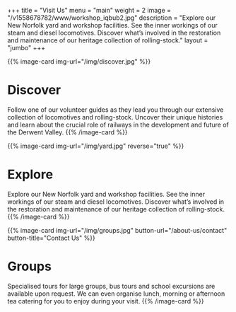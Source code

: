 +++
title = "Visit Us"
menu = "main"
weight = 2
image = "/v1558678782/www/workshop_iqbub2.jpg"
description = "Explore our New Norfolk yard and workshop facilities. See the inner workings of our steam and diesel locomotives. Discover what’s involved in the restoration and maintenance of our heritage collection of rolling-stock."
layout = "jumbo"
+++

{{% image-card img-url="/img/discover.jpg" %}}
# Discover
Follow one of our volunteer guides as they lead you through our extensive collection of locomotives and rolling-stock. Uncover their unique histories and learn about the crucial role of railways in the development and future of the Derwent Valley.
{{% /image-card %}}

{{% image-card img-url="/img/yard.jpg" reverse="true" %}}
# Explore
Explore our New Norfolk yard and workshop facilities. See the inner workings of our steam and diesel locomotives. Discover what’s involved in the restoration and maintenance of our heritage collection of rolling-stock.
{{% /image-card %}}

{{% image-card img-url="/img/groups.jpg" button-url="/about-us/contact" button-title="Contact Us" %}}
# Groups
Specialised tours for large groups, bus tours and school excursions are available upon request. We can even organise lunch, morning or afternoon tea catering for you to enjoy during your visit.
{{% /image-card %}}